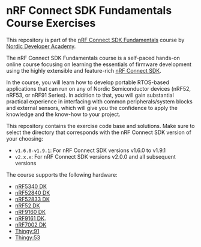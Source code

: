# nRF Connect SDK Fundamentals Course Exercises
This repository is part of the [nRF Connect SDK Fundamentals](https://academy.nordicsemi.com/courses/nrf-connect-sdk-fundamentals/) course by [Nordic Developer Academy](https://academy.nordicsemi.com).

The nRF Connect SDK Fundamentals course is a self-paced hands-on online course focusing on learning the essentials of firmware development using the highly extensible and feature-rich [nRF Connect SDK](https://www.nordicsemi.com/Products/Development-software/nrf-connect-sdk). 

In the  course, you will learn how to develop portable RTOS-based applications that can run on any of Nordic Semiconductor devices (nRF52, nRF53, or nRF91 Series). In addition to that, you will gain substantial practical experience in interfacing with common peripherals/system blocks and external sensors, which will give you the confidence to apply the knowledge and the know-how to your project.

This repository contains the exercise code base and solutions. Make sure to select the directory that corresponds with the nRF Connect SDK version of your choosing:
<ul>
    <li><code>v1.6.0-v1.9.1</code>: For nRF Connect SDK versions v1.6.0 to v1.9.1 </li>
    <li><code>v2.x.x</code>: For nRF Connect SDK versions v2.0.0 and all subsequent versions</li>
</ul>

The course supports the following hardware:
 - [nRF5340 DK](https://www.nordicsemi.com/Software-and-tools/Development-Kits/nRF5340-DK) 
 - [nRF52840 DK](https://www.nordicsemi.com/Software-and-tools/Development-Kits/nRF52840-DK)
 - [nRF52833 DK](https://www.nordicsemi.com/Software-and-tools/Development-Kits/nRF52833-DK)
 - [nRF52 DK](https://www.nordicsemi.com/Products/Development-hardware/nrf52-dk)
 - [nRF9160 DK](https://www.nordicsemi.com/Products/Development-hardware/nrf9160-dk)
 - [nRF9161 DK](https://www.nordicsemi.com/Products/Development-hardware/nRF9161-DK).
 - [nRF7002 DK](https://www.nordicsemi.com/Products/Development-hardware/nRF7002-DK)
 - [Thingy:91](https://www.nordicsemi.com/Products/Development-hardware/Nordic-Thingy-91)
 - [Thingy:53](https://www.nordicsemi.com/Products/Development-hardware/Nordic-Thingy-53)
   
